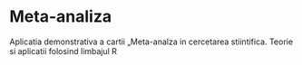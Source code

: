 # Meta-analiza
Aplicatia demonstrativa a cartii „Meta-analza in cercetarea stiintifica. Teorie si aplicatii folosind limbajul R
